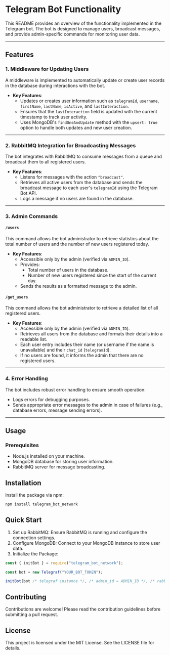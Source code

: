 # Telegram Bot Functionality

This README provides an overview of the functionality implemented in the Telegram bot. The bot is designed to manage users, broadcast messages, and provide admin-specific commands for monitoring user data.

---

## Features

### 1. Middleware for Updating Users

A middleware is implemented to automatically update or create user records in the database during interactions with the bot.

- **Key Features**:
  - Updates or creates user information such as `telegramId`, `username`, `firstName`, `lastName`, `isActive`, and `lastInteraction`.
  - Ensures that the `lastInteraction` field is updated with the current timestamp to track user activity.
  - Uses MongoDB's `findOneAndUpdate` method with the `upsert: true` option to handle both updates and new user creation.

---

### 2. RabbitMQ Integration for Broadcasting Messages

The bot integrates with RabbitMQ to consume messages from a queue and broadcast them to all registered users.

- **Key Features**:
  - Listens for messages with the action `"broadcast"`.
  - Retrieves all active users from the database and sends the broadcast message to each user's `telegramId` using the Telegram Bot API.
  - Logs a message if no users are found in the database.

---

### 3. Admin Commands

#### `/users`

This command allows the bot administrator to retrieve statistics about the total number of users and the number of new users registered today.

- **Key Features**:
  - Accessible only by the admin (verified via `ADMIN_ID`).
  - Provides:
    - Total number of users in the database.
    - Number of new users registered since the start of the current day.
  - Sends the results as a formatted message to the admin.

#### `/get_users`

This command allows the bot administrator to retrieve a detailed list of all registered users.

- **Key Features**:
  - Accessible only by the admin (verified via `ADMIN_ID`).
  - Retrieves all users from the database and formats their details into a readable list.
  - Each user entry includes their name (or username if the name is unavailable) and their `chat_id` (`telegramId`).
  - If no users are found, it informs the admin that there are no registered users.

---

### 4. Error Handling

The bot includes robust error handling to ensure smooth operation:

- Logs errors for debugging purposes.
- Sends appropriate error messages to the admin in case of failures (e.g., database errors, message sending errors).

---

## Usage

### Prerequisites

- Node.js installed on your machine.
- MongoDB database for storing user information.
- RabbitMQ server for message broadcasting.

## Installation

Install the package via npm:

```bash
npm install telegram_bot_network
```

## Quick Start

1. Set up RabbitMQ: Ensure RabbitMQ is running and configure the connection settings.
1. Configure MongoDB: Connect to your MongoDB instance to store user data.
1. Initialize the Package:

```js
const { initBot } = require("telegram_bot_network");

const bot = new Telegraf("YOUR_BOT_TOKEN");

initBot(bot /* telegraf instance */, /* admin_id = ADMIN_ID */, /* rabbitMQQueue = "bot-events" */);
```

## Contributing

Contributions are welcome! Please read the contribution guidelines before submitting a pull request.

## License

This project is licensed under the MIT License. See the LICENSE file for details.
